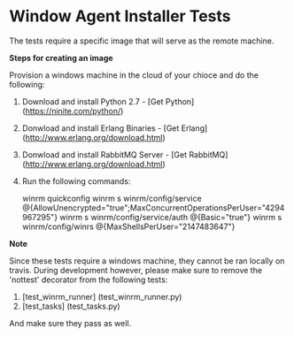Window Agent Installer Tests
============================

The tests require a specific image that will serve as the remote machine.

**Steps for creating an image**

Provision a windows machine in the cloud of your chioce and do the following:

1) Download and install Python 2.7 - [Get Python] (https://ninite.com/python/) <br>
2) Donwload and install Erlang Binaries - [Get Erlang] (http://www.erlang.org/download.html) <br>
3) Donwload and install RabbitMQ Server - [Get RabbitMQ] (http://www.erlang.org/download.html) <br>
4) Run the following commands:

      winrm quickconfig
      winrm s winrm/config/service @{AllowUnencrypted="true";MaxConcurrentOperationsPerUser="4294967295"}
      winrm s winrm/config/service/auth @{Basic="true"}
      winrm s winrm/config/winrs @{MaxShellsPerUser="2147483647"}


**Note**

Since these tests require a windows machine, they cannot be ran locally on travis.
During development however, please make sure to remove the 'nottest' decorator from the following tests:

   1. [test_winrm_runner] (test_winrm_runner.py)
   2. [test_tasks] (test_tasks.py)

And make sure they pass as well.

